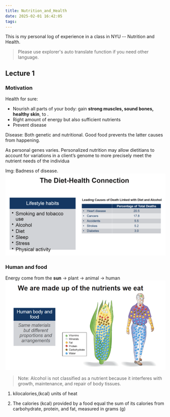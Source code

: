 ```yaml
---
title: Nutrition_and_Health
date: 2025-02-01 16:42:05
tags:
---
```


This is my personal log of experience in a class in NYU -- Nutrition and Health. 

> Please use explorer's auto translate function if you need other language. 

## Lecture 1 

### Motivation 
Health for sure: 
* Nourish all parts of your body: gain **strong muscles, sound bones, healthy skin**, to . 
* Right amount of energy but also sufficient nutrients
* Prevent disease

Disease: Both genetic and nutritional. Good food prevents the latter causes from happening. 

As personal genes varies. Personalized nutrition may allow dietitians to account for variations in a client’s genome to more precisely meet the nutrient needs of the individua

Img: Badness of disease. 
![alt text](image.png)

### Human and food
Energy come from the **sun** -> plant -> animal -> human  
![alt text](image-2.png)

> Note: Alcohol is not classified as a nutrient because it interferes with growth, maintenance, and repair of body tissues.


1. kilocalories,(kcal) units of heat

2. The calories (kcal) provided by a food equal the sum of its calories from carbohydrate, protein, and fat, measured in grams (g)
